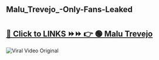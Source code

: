 
 ## Malu_Trevejo_-Only-Fans-Leaked

# <h2><a href="https://clipsfans.com/Malu_Trevejo_&ref=git">🔗 Click to LINKS ⏩⏩ 👉 🟢 Malu Trevejo  </a></h2>

<a href="https://clipsfans.com/Malu_Trevejo_&ref=git" rel="nofollow" data-target="animated-image.originalLink"><img src="https://i.ibb.co.com/xMMVF88/686577567.gif" alt="Viral Video Original" style="max-width: 100%; display: inline-block;" data-target="animated-image.originalImage"></a>
